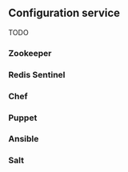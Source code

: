 ## Configuration service 
TODO

### Zookeeper
### Redis Sentinel
### Chef
### Puppet
### Ansible
### Salt
